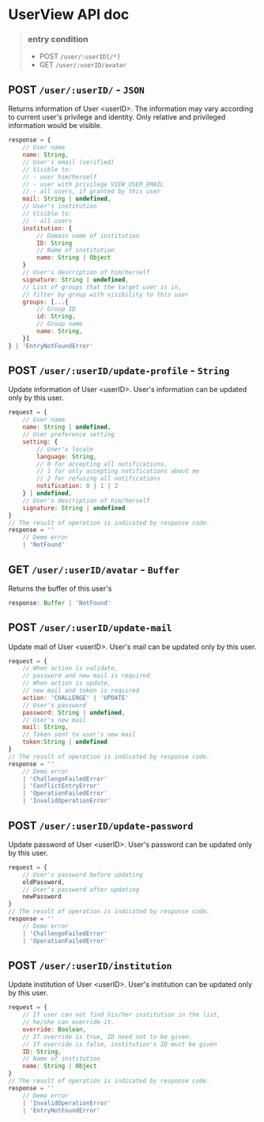# UserView API doc

> ### entry condition
> + POST `/user/:userID[/*]`
> + GET `/user/:userID/avatar`

## POST  `/user/:userID/` - `JSON`

Returns information of User &lt;userID&gt;.
The information may vary according to current user's privilege and identity. Only relative and privileged information would be visible.
```js
response = {
	// User name
	name: String,
	// User's email (verified)
	// Visible to: 
	// - user him/herself
	// - user with privilege VIEW_USER_EMAIL
	// - all users, if granted by this user
	mail: String | undefined,
	// User's institution
	// Visible to: 
	// - all users
	institution: {
		// Domain name of institution
		ID: String
		// Name of institution
		name: String | Object 
	}
	// User's description of him/herself
	signature: String | undefined,
	// List of groups that the target user is in,
	// filter by group with visibility to this user
	groups: [...{
        // Group ID
        id: String,
        // Group name
        name: String,
    }]
} | 'EntryNotFoundError'
```

## POST  `/user/:userID/update-profile` - `String`

Update information of User &lt;userID&gt;.
User's information can be updated only by this user.
```js
request = {
	// User name
	name: String | undefined,
	// User preference setting
	setting: {
		// User's locale
		language: String,
		// 0 for accepting all notifications,
		// 1 for only accepting notifications about me
		// 2 for refusing all notifications
		notification: 0 | 1 | 2
	} | undefined,
	// User's description of him/herself
	signature: String | undefined
}
// The result of operation is indicated by response code.
response = ''
	// Demo error
	| 'NotFound'
```

## GET `/user/:userID/avatar` - `Buffer`
Returns the buffer of this user's 
```js
response: Buffer | 'NotFound'

```

## POST `/user/:userID/update-mail`

Update mail of User &lt;userID&gt;.
User's mail can be updated only by this user.
```js
request = {
	// When action is validate,
	// password and new mail is required
	// When action is update,
	// new mail and token is required
	action: 'CHALLENGE' | 'UPDATE'
	// User's password
	password: String | undefined,
	// User's new mail
	mail: String,
	// Token sent to user's new mail
	token:String | undefined
}
// The result of operation is indicated by response code.
response = ''
	// Demo error
	| 'ChallengeFailedError'
	| 'ConflictEntryError'
	| 'OperationFailedError'
	| 'InvalidOperationError'
```
## POST `/user/:userID/update-password`

Update password of User &lt;userID&gt;.
User's password can be updated only by this user.
```js
request = {
	// User's password before updating
	oldPassword,
	// User's password after updating
	newPassword
}
// The result of operation is indicated by response code.
response = ''
	// Demo error
	| 'ChallengeFailedError'
	| 'OperationFailedError'
```
## POST `/user/:userID/institution`

Update institution of User &lt;userID&gt;.
User's institution can be updated only by this user.
```js
request = {
	// If user can not find his/her institution in the list,
	// he/she can override it.
	override: Boolean,
	// If override is true, ID need not to be given.
	// If override is false, institution's ID must be given
	ID: String,
	// Name of institution
	name: String | Object
}
// The result of operation is indicated by response code.
response = ''
	// Demo error
	| 'InvalidOperationError'
	| 'EntryNotFoundError'
```